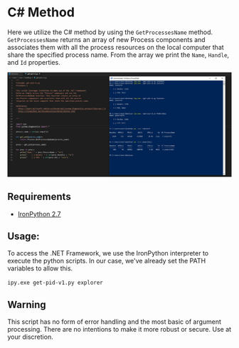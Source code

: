 # C# Method

Here we utilize the C# method by using the `GetProcessesName` method. `GetProcessesName` returns an array of new Process components and associates them with all the process resources on the local computer that share the specified process name. From the array we print the `Name`, `Handle`, and `Id` properties.

![Output](Output.JPG)


## Requirements
- [IronPython 2.7](https://ironpython.net/)

## Usage:
To access the .NET Framework, we use the IronPython interpreter to execute the python scripts. In our case, we've already set the PATH variables to allow this.

```ipy.exe get-pid-v1.py explorer```

## Warning
This script has no form of error handling and the most basic of argument processing. There are no intentions to make it more robust or secure. Use at your discretion.
